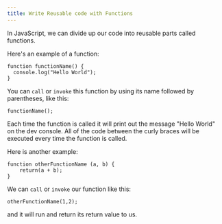 ```yaml
---
title: Write Reusable code with Functions
---
```

In JavaScript, we can divide up our code into reusable parts called functions.

Here's an example of a function:

    function functionName() {
      console.log("Hello World");
    }

You can `call` or `invoke` this function by using its name followed by parentheses, like this:

    functionName();

Each time the function is called it will print out the message "Hello World" on the dev console. All of the code between the curly braces will be executed every time the function is called.

Here is another example:

    function otherFunctionName (a, b) {
        return(a + b);
    }

We can `call` or `invoke` our function like this:

    otherFunctionName(1,2);

and it will run and return its return value to us.